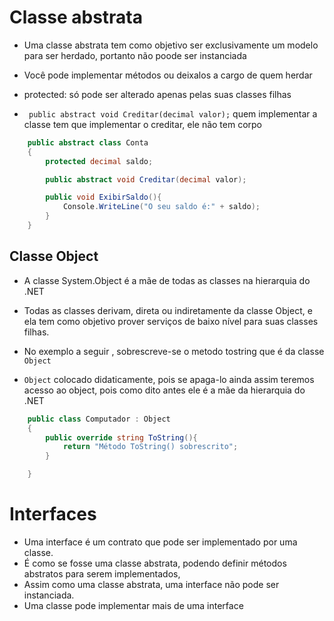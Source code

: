 # Classe abstrata

*  Uma classe abstrata tem como objetivo ser exclusivamente um modelo para ser herdado, portanto não poode ser instanciada

* Você pode implementar métodos ou deixalos a cargo de quem herdar

* protected: só pode ser alterado apenas pelas suas classes filhas
* ` public abstract void Creditar(decimal valor);` quem implementar a classe tem que implementar  o creditar, ele não tem corpo


```csharp
    public abstract class Conta
    {
        protected decimal saldo;

        public abstract void Creditar(decimal valor);

        public void ExibirSaldo(){
            Console.WriteLine("O seu saldo é:" + saldo);
        }
    }
```

## Classe Object
* A classe System.Object é a mãe de todas as classes na hierarquia do .NET
* Todas as classes derivam, direta ou indiretamente da classe Object, e ela tem como objetivo prover serviços de baixo nível para suas classes filhas.

* No exemplo a seguir , sobrescreve-se o metodo tostring  que é da classe `Object`
* `Object` colocado didaticamente, pois se apaga-lo ainda assim teremos acesso ao object, pois como dito antes ele é a mãe da hierarquia do .NET
```csharp
    public class Computador : Object
    {
        public override string ToString(){
            return "Método ToString() sobrescrito";
        }

    }
```

# Interfaces
* Uma interface é um contrato que pode ser implementado por uma classe.
* É como se fosse uma classe abstrata, podendo definir métodos abstratos para serem implementados,
* Assim como uma classe abstrata, uma interface não pode ser instanciada.
* Uma classe pode implementar mais de uma interface
